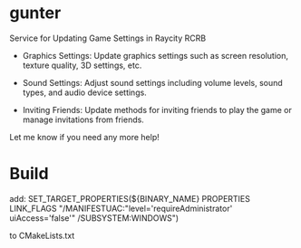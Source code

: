 # gunter

Service for Updating Game Settings in Raycity RCRB

- Graphics Settings: Update graphics settings such as screen resolution, texture quality, 3D settings, etc.

- Sound Settings: Adjust sound settings including volume levels, sound types, and audio device settings.

- Inviting Friends: Update methods for inviting friends to play the game or manage invitations from friends.

Let me know if you need any more help!

# Build

add: SET_TARGET_PROPERTIES(${BINARY_NAME} PROPERTIES LINK_FLAGS    "/MANIFESTUAC:\"level='requireAdministrator' uiAccess='false'\" /SUBSYSTEM:WINDOWS")

to CMakeLists.txt